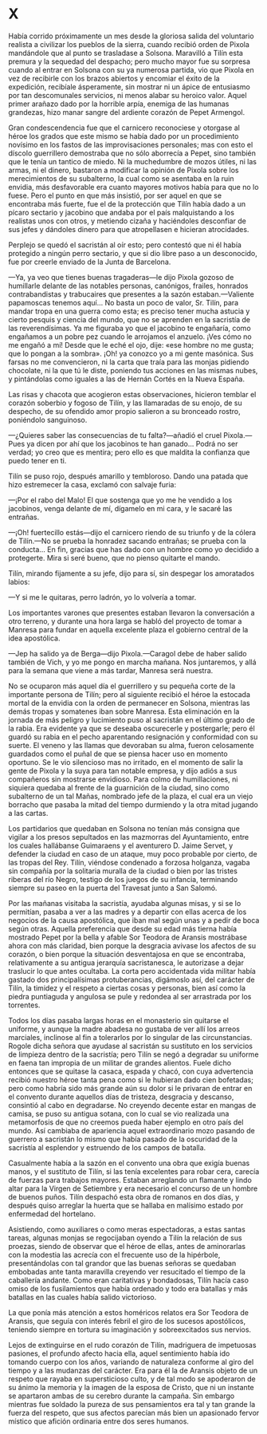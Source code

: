 # X

Había corrido próximamente un mes desde la gloriosa salida del voluntario
realista a civilizar los pueblos de la sierra, cuando recibió orden de Pixola
mandándole que al punto se trasladase a Solsona. Maravilló a Tilín esta premura
y la sequedad del despacho; pero mucho mayor fue su sorpresa cuando al entrar
en Solsona con su ya numerosa partida, vio que Pixola en vez de recibirle con
los brazos abiertos y encomiar el éxito de la expedición, recibíale
ásperamente, sin mostrar ni un ápice de entusiasmo por tan descomunales
servicios, ni menos alabar su heroico valor. Aquel primer arañazo dado por la
horrible arpía, enemiga de las humanas grandezas, hizo manar sangre del
ardiente corazón de Pepet Armengol.

Gran condescendencia fue que el carnicero reconociese y otorgase al héroe los
grados que este mismo se había dado por un procedimiento novísimo en los fastos
de las improvisaciones personales; mas con esto el díscolo guerrillero
demostraba que no sólo aborrecía a Pepet, sino también que le tenía un tantico
de miedo. Ni la muchedumbre de mozos útiles, ni las armas, ni el dinero,
bastaron a modificar la opinión de Pixola sobre los merecimientos de su
subalterno, la cual como se asentaba en la ruin envidia, más desfavorable era
cuanto mayores motivos había para que no lo fuese. Pero el punto en que más
insistió, por ser aquel en que se encontraba más fuerte, fue el de la
protección que Tilín había dado a un pícaro sectario y jacobino que andaba por
el país malquistando a los realistas unos con otros, y metiendo cizaña
y haciéndoles desconfiar de sus jefes y dándoles dinero para que atropellasen
e hicieran atrocidades.

Perplejo se quedó el sacristán al oír esto; pero contestó que ni él había
protegido a ningún perro sectario, y que si dio libre paso a un desconocido,
fue por creerle enviado de la Junta de Barcelona.

—Ya, ya veo que tienes buenas tragaderas—le dijo Pixola gozoso de humillarle
delante de  las notables personas, canónigos, frailes, honrados contrabandistas
y trabucaires que presentes a la sazón estaban.—Valiente papamoscas tenemos
aquí... No basta un poco de valor, Sr. Tilín, para mandar tropa en una guerra
como esta; es preciso tener mucha astucia y cierto pesquis y ciencia del mundo,
que no se aprenden en la sacristía de las reverendísimas. Ya me figuraba yo que
el jacobino te engañaría, como engañamos a un pobre pez cuando le arrojamos el
anzuelo. ¡Ves cómo no me engañó a mí! Desde que le eché el ojo, dije: «ese
hombre no me gusta; que lo pongan a la sombra». ¡Oh! ya conozco yo a mi gente
masónica. Sus farsas no me convencieron, ni la carta que traía para las monjas
pidiendo chocolate, ni la que tú le diste, poniendo tus acciones en las mismas
nubes, y pintándolas como iguales a las de Hernán Cortés en la Nueva España.

Las risas y chacota que acogieron estas observaciones, hicieron temblar el
corazón soberbio y fogoso de Tilín, y las llamaradas de su enojo, de su
despecho, de su ofendido amor propio salieron a su bronceado rostro, poniéndolo
sanguinoso.

—¿Quieres saber las consecuencias de tu falta?—añadió el cruel Pixola.—Pues
ya dicen por ahí que los jacobinos te han ganado...  Podrá no ser verdad; yo
creo que es mentira; pero ello es que maldita la confianza que puedo tener en
ti.

Tilín se puso rojo, después amarillo y tembloroso. Dando una patada que hizo
estremecer la casa, exclamó con salvaje furia:

—¡Por el rabo del Malo! El que sostenga que yo me he vendido a los jacobinos,
venga delante de mí, dígamelo en mi cara, y le sacaré las entrañas.

—¡Oh! fuertecillo estás—dijo el carnicero riendo de su triunfo y de la cólera
de Tilín.—No se prueba la honradez sacando entrañas; se prueba con la
conducta... En fin, gracias que has dado con un hombre como yo decidido
a protegerte. Mira si seré bueno, que no pienso quitarte el mando.

Tilín, mirando fijamente a su jefe, dijo para sí, sin despegar los amoratados
labios:

—Y si me le quitaras, perro ladrón, yo lo volvería a tomar.

Los importantes varones que presentes estaban llevaron la conversación a otro
terreno, y durante una hora larga se habló del proyecto de tomar a Manresa para
fundar en aquella excelente plaza el gobierno central de la idea apostólica.

—Jep ha salido ya de Berga—dijo Pixola.—Caragol debe de haber salido también
de Vich, y yo me pongo en marcha mañana. Nos juntaremos, y allá para la semana
que viene a más tardar, Manresa será nuestra.

No se ocuparon más aquel día el guerrillero y su pequeña corte de la importante
persona de Tilín; pero al siguiente recibió el héroe la estocada mortal de la
envidia con la orden de permanecer en Solsona, mientras las demás tropas
y somatenes iban sobre Manresa. Esta eliminación en la jornada de más peligro
y lucimiento puso al sacristán en el último grado de la rabia. Era evidente ya
que se deseaba oscurecerle y postergarle; pero él guardó su rabia en el pecho
aparentando resignación y conformidad con su suerte. El veneno y las llamas que
devoraban su alma, fueron celosamente guardados como el puñal de que se piensa
hacer uso en momento oportuno. Se le vio silencioso mas no irritado, en el
momento de salir la gente de Pixola y la suya para tan notable empresa, y dijo
adiós a sus compañeros sin mostrarse envidioso. Para colmo de humillaciones, ni
siquiera quedaba al frente de la guarnición de la ciudad, sino como subalterno
de un tal Mañas, nombrado jefe de la plaza, el cual era un viejo borracho que
pasaba la mitad del tiempo durmiendo y la otra mitad jugando a las cartas.

Los partidarios que quedaban en Solsona no tenían más consigna que vigilar
a los presos sepultados en las mazmorras del Ayuntamiento, entre los cuales
hallábanse Guimaraens y el aventurero D. Jaime Servet, y defender la ciudad en
caso de un ataque, muy poco probable por cierto, de las tropas del Rey. Tilín,
viéndose condenado a forzosa holganza, vagaba sin compañía por la solitaria
muralla de la ciudad o bien por las tristes riberas del río Negro, testigo de
los juegos de su infancia, terminando siempre su paseo en la puerta del
Travesat junto a San Salomó.

Por las mañanas visitaba la sacristía, ayudaba algunas misas, y si se lo
permitían, pasaba a ver a las madres y a departir con ellas acerca de los
negocios de la causa apostólica, que iban mal según unas y a pedir de boca
según otras. Aquella preferencia que desde su edad más tierna había mostrado
Pepet por la bella y afable Sor Teodora de Aransis mostrábase ahora con más
claridad, bien porque la desgracia avivase los afectos de su corazón, o bien
porque la situación desventajosa en que se encontraba, relativamente a su
antigua jerarquía sacristanesca, le autorizase a dejar traslucir lo que antes
ocultaba. La corta pero accidentada vida militar había gastado dos
principalísimas protuberancias, digámoslo así,  del carácter de Tilín, la
timidez y el respeto a ciertas cosas y personas, bien así como la piedra
puntiaguda y angulosa se pule y redondea al ser arrastrada por los torrentes.

Todos los días pasaba largas horas en el monasterio sin quitarse el uniforme,
y aunque la madre abadesa no gustaba de ver allí los arreos marciales,
inclinose al fin a tolerarlos por lo singular de las circunstancias. Rogole
dicha señora que ayudase al sacristán su sustituto en los servicios de limpieza
dentro de la sacristía; pero Tilín se negó a degradar su uniforme en faena tan
impropia de un militar de grandes alientos. Fuele dicho entonces que se quitase
la casaca, espada y chacó, con cuya advertencia recibió nuestro héroe tanta
pena como si le hubieran dado cien bofetadas; pero como habría sido más grande
aún su dolor si le privaran de entrar en el convento durante aquellos días de
tristeza, desgracia y descanso, consintió al cabo en degradarse. No creyendo
decente estar en mangas de camisa, se puso su antigua sotana, con lo cual se
vio realizada una metamorfosis de que no creemos pueda haber ejemplo en otro
país del mundo. Así cambiaba de apariencia aquel extraordinario mozo pasando de
guerrero a sacristán lo mismo que había pasado de la oscuridad de la sacristía
al esplendor y estruendo de los campos de batalla.

Casualmente había a la sazón en el convento una obra que exigía buenas manos,
y el sustituto de Tilín, si las tenía excelentes para robar cera, carecía de
fuerzas para trabajos mayores. Estaban arreglando un flamante y lindo altar
para la Virgen de Setiembre y era necesario el concurso de un hombre de buenos
puños. Tilín despachó esta obra de romanos en dos días, y después quiso
arreglar la huerta que se hallaba en malísimo estado por enfermedad del
hortelano.

Asistiendo, como auxiliares o como meras espectadoras, a estas santas tareas,
algunas monjas se regocijaban oyendo a Tilín la relación de sus proezas, siendo
de observar que el héroe de ellas, antes de aminorarlas con la modestia las
acrecía con el frecuente uso de la hipérbole, presentándolas con tal grandor
que las buenas señoras se quedaban embobadas ante tanta maravilla creyendo ver
resucitado el tiempo de la caballería andante. Como eran caritativas
y bondadosas, Tilín hacía caso omiso de los fusilamientos que había ordenado
y todo era batallas y más batallas en las cuales había salido victorioso.

La que ponía más atención a estos homéricos relatos era Sor Teodora de Aransis,
que seguía con interés febril el giro de los sucesos apostólicos, teniendo
siempre en tortura  su imaginación y sobreexcitados sus nervios.

Lejos de extinguirse en el rudo corazón de Tilín, madriguera de impetuosas
pasiones, el profundo afecto hacia ella, aquel sentimiento había ido tomando
cuerpo con los años, variando de naturaleza conforme al giro del tiempo y a las
mudanzas del carácter. Era para él la de Aransis objeto de un respeto que
rayaba en supersticioso culto, y de tal modo se apoderaron de su ánimo la
memoria y la imagen de la esposa de Cristo, que ni un instante se apartaron
ambas de su cerebro durante la campaña. Sin embargo mientras fue soldado la
pureza de sus pensamientos era tal y tan grande la fuerza del respeto, que sus
afectos parecían más bien un apasionado fervor místico que afición ordinaria
entre dos seres humanos.
